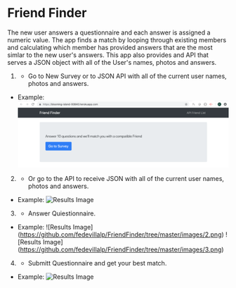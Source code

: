 # Friend Finder


The new user answers a questionnaire and each answer is assigned a numeric value. The app finds a match by looping through existing members and calculating which member has provided answers that are the most simlar to the new user's answers. This app also provides and API that serves a JSON object with all of the User's names, photos and answers. 


1.  * Go to New Survey or to JSON API with all of the current user names, photos and answers.
   
* Example:
![Results Image](https://github.com/fedevillalp/FriendFinder/blob/master/images/1.png)

2.  * Or go to the API to receive JSON with all of the current user names, photos and answers.
   
* Example:
![Results Image](https://github.com/fedevillalp/FriendFinder/tree/master/images/5.png)

3.  * Answer Quiestionnaire.
   
* Example:
![Results Image]
(https://github.com/fedevillalp/FriendFinder/tree/master/images/2.png)
![Results Image]
(https://github.com/fedevillalp/FriendFinder/tree/master/images/3.png)

4.  * Submitt Questionnaire and get your best match.
   
* Example:
![Results Image](https://github.com/fedevillalp/FriendFinder/tree/master/images/4.png)